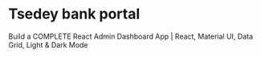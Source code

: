 # Tsedey bank portal

Build a COMPLETE React Admin Dashboard App | React, Material UI, Data Grid, Light & Dark Mode

